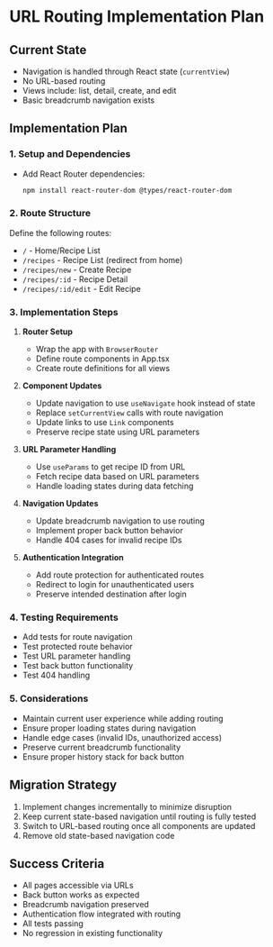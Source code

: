 # URL Routing Implementation Plan

## Current State
- Navigation is handled through React state (`currentView`)
- No URL-based routing
- Views include: list, detail, create, and edit
- Basic breadcrumb navigation exists

## Implementation Plan

### 1. Setup and Dependencies
- Add React Router dependencies:
  ```bash
  npm install react-router-dom @types/react-router-dom
  ```

### 2. Route Structure
Define the following routes:
- `/` - Home/Recipe List
- `/recipes` - Recipe List (redirect from home)
- `/recipes/new` - Create Recipe
- `/recipes/:id` - Recipe Detail
- `/recipes/:id/edit` - Edit Recipe

### 3. Implementation Steps

1. **Router Setup**
   - Wrap the app with `BrowserRouter`
   - Define route components in App.tsx
   - Create route definitions for all views

2. **Component Updates**
   - Update navigation to use `useNavigate` hook instead of state
   - Replace `setCurrentView` calls with route navigation
   - Update links to use `Link` components
   - Preserve recipe state using URL parameters

3. **URL Parameter Handling**
   - Use `useParams` to get recipe ID from URL
   - Fetch recipe data based on URL parameters
   - Handle loading states during data fetching

4. **Navigation Updates**
   - Update breadcrumb navigation to use routing
   - Implement proper back button behavior
   - Handle 404 cases for invalid recipe IDs

5. **Authentication Integration**
   - Add route protection for authenticated routes
   - Redirect to login for unauthenticated users
   - Preserve intended destination after login

### 4. Testing Requirements
- Add tests for route navigation
- Test protected route behavior
- Test URL parameter handling
- Test back button functionality
- Test 404 handling

### 5. Considerations
- Maintain current user experience while adding routing
- Ensure proper loading states during navigation
- Handle edge cases (invalid IDs, unauthorized access)
- Preserve current breadcrumb functionality
- Ensure proper history stack for back button

## Migration Strategy
1. Implement changes incrementally to minimize disruption
2. Keep current state-based navigation until routing is fully tested
3. Switch to URL-based routing once all components are updated
4. Remove old state-based navigation code

## Success Criteria
- All pages accessible via URLs
- Back button works as expected
- Breadcrumb navigation preserved
- Authentication flow integrated with routing
- All tests passing
- No regression in existing functionality